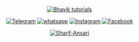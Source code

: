 <p align="center"><a href="https://github.com/sharif1337"><img title="Bhavik tutorials" src="https://github-readme-stats.vercel.app/api?username=sharif1337&show_icons=true&include_all_commits=true&theme=chartreuse-dark&cache_seconds=3200"></a>
</p>

<p align="center">
<a href="https://t.me/sharifansari00"><img title="Telegram" src="https://img.shields.io/badge/Telegram-blue?style=for-the-badge&logo=Telegram"></a>
<a href="https://wa.me/+923083090091"><img title="whatsapp" src="https://img.shields.io/badge/whatsapp-black?style=for-the-badge&logo=whatsapp"></a>
<a href="https://www.instagram.com/sharifansari00"><img title="Instagram" src="https://img.shields.io/badge/INSTAGRAM-purple?style=for-the-badge&logo=instagram"></a>
<a href="https://www.facebook.com/sharifansari00"><img title="Facebook" src="https://img.shields.io/badge/facebook-%231877F2.svg?&style=for-the-badge&logo=facebook&logoColor=white"></a>
</p>

<p align="center">
<a href="https://github.com/sharif1337"><img title="Sharif-Ansari" src="https://github-readme-stats.vercel.app/api/top-langs/?username=sharif1337&layout=compact&theme=chartreuse-dark"></a>
</p>
